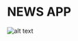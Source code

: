 # NEWS APP

![alt text](https://github.com/Nonstop-Consistency/News_App/tree/master/assets/images/homescreen.jpg?raw=true)
